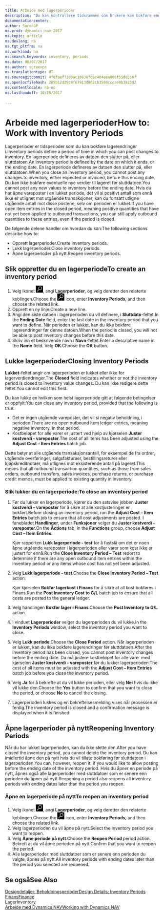 ```yaml
---
title: Arbeide med lagerperioder
description: "Du kan kontrollere tidsrammen som brukere kan bokføre endringer i lageret, ved å definere lagerperioder."
documentationcenter: 
author: SorenGP
ms.prod: dynamics-nav-2017
ms.topic: article
ms.devlang: na
ms.tgt_pltfrm: na
ms.workload: na
ms.search.keywords: inventory, periods
ms.date: 08/07/2017
ms.author: sgroespe
ms.translationtype: HT
ms.sourcegitcommit: 4fefaef7380ac10836fcac404eea006f55d8556f
ms.openlocfilehash: 289b12d39c9f67913d862cb3500cccae0b3823d2
ms.contentlocale: nb-no
ms.lasthandoff: 10/16/2017

---
```

# <a name="how-to-work-with-inventory-periods"></a><span data-ttu-id="313f0-103">Arbeide med lagerperioder</span><span class="sxs-lookup"><span data-stu-id="313f0-103">How to: Work with Inventory Periods</span></span>
<span data-ttu-id="313f0-104">Lagerperioder er tidsperioder som du kan bokføre lagerendringer i.</span><span class="sxs-lookup"><span data-stu-id="313f0-104">Inventory periods define a period of time in which you can post changes to inventory.</span></span> <span data-ttu-id="313f0-105">En lagerperiode defineres av datoen den slutter på, eller sluttdatoen.</span><span class="sxs-lookup"><span data-stu-id="313f0-105">An inventory period is defined by the date on which it ends, or the ending date.</span></span> <span data-ttu-id="313f0-106">En lagerperiode defineres av datoen den slutter på, eller sluttdatoen.</span><span class="sxs-lookup"><span data-stu-id="313f0-106">When you close an inventory period, you cannot post any changes to inventory, either expected or invoiced, before this ending date.</span></span> <span data-ttu-id="313f0-107">Du kan ikke bokføre eventuelle nye verdier til lageret før sluttdatoen.</span><span class="sxs-lookup"><span data-stu-id="313f0-107">You cannot post any new values to inventory before the ending date.</span></span> <span data-ttu-id="313f0-108">Hvis du har åpne vareposter i en lukket periode, det vil si positivt antall som ennå ikke er utlignet mot utgående transaksjoner, kan du fortsatt utligne utgående antall mot disse postene, selv om perioden er lukket.</span><span class="sxs-lookup"><span data-stu-id="313f0-108">If you have open item entries in the closed period, meaning positive quantities that have not yet been applied to outbound transactions, you can still apply outbound quantities to these entries, even if the period is closed.</span></span>  

<span data-ttu-id="313f0-109">De følgende delene handler om hvordan du kan:</span><span class="sxs-lookup"><span data-stu-id="313f0-109">The following sections describe how to:</span></span>  

* <span data-ttu-id="313f0-110">Opprett lagerperioder.</span><span class="sxs-lookup"><span data-stu-id="313f0-110">Create inventory periods.</span></span>  
* <span data-ttu-id="313f0-111">Lukk lagerperioder.</span><span class="sxs-lookup"><span data-stu-id="313f0-111">Close inventory periods.</span></span>  
* <span data-ttu-id="313f0-112">Åpne lagerperioder på nytt.</span><span class="sxs-lookup"><span data-stu-id="313f0-112">Reopen inventory periods.</span></span>  

## <a name="to-create-an-inventory-period"></a><span data-ttu-id="313f0-113">Slik oppretter du en lagerperiode</span><span class="sxs-lookup"><span data-stu-id="313f0-113">To create an inventory period</span></span>  
1. <span data-ttu-id="313f0-114">Velg ikonet ![Søk etter side eller rapport](media/ui-search/search_small.png "Søk etter side eller rapport"), angi **Lagerperioder**, og velg deretter den relaterte koblingen.</span><span class="sxs-lookup"><span data-stu-id="313f0-114">Choose the ![Search for Page or Report](media/ui-search/search_small.png "Search for Page or Report icon") icon, enter **Inventory Periods**, and then choose the related link.</span></span>  
2. <span data-ttu-id="313f0-115">Opprett en ny linje.</span><span class="sxs-lookup"><span data-stu-id="313f0-115">Create a new line.</span></span>  
3. <span data-ttu-id="313f0-116">Angi den siste datoen i lagerperioden du vil definere, i **Sluttdato**-feltet.</span><span class="sxs-lookup"><span data-stu-id="313f0-116">In the **Ending Date** field, enter the last date in the inventory period that you want to define.</span></span> <span data-ttu-id="313f0-117">Når perioden er lukket, kan du ikke bokføre lagerendringer før denne datoen.</span><span class="sxs-lookup"><span data-stu-id="313f0-117">When the period is closed, you will not be able to post inventory changes before this date.</span></span>  
4. <span data-ttu-id="313f0-118">Skriv inn et beskrivende navn i **Navn**-feltet.</span><span class="sxs-lookup"><span data-stu-id="313f0-118">Enter a descriptive name in the **Name** field.</span></span> <span data-ttu-id="313f0-119">Velg **OK**.</span><span class="sxs-lookup"><span data-stu-id="313f0-119">Choose the **OK** button.</span></span>  

## <a name="closing-inventory-periods"></a><span data-ttu-id="313f0-120">Lukke lagerperioder</span><span class="sxs-lookup"><span data-stu-id="313f0-120">Closing Inventory Periods</span></span>  
<span data-ttu-id="313f0-121">**Lukket**-feltet angir om lagerperioden er lukket eller ikke for lagerverdiendringer.</span><span class="sxs-lookup"><span data-stu-id="313f0-121">The **Closed** field indicates whether or not the inventory period is closed to inventory value changes.</span></span> <span data-ttu-id="313f0-122">Du kan ikke redigere dette feltet.</span><span class="sxs-lookup"><span data-stu-id="313f0-122">You cannot edit this field.</span></span>  

<span data-ttu-id="313f0-123">Du kan lukke en hvilken som helst lagerperiode gitt at følgende betingelser er oppfylt:</span><span class="sxs-lookup"><span data-stu-id="313f0-123">You can close any inventory period, provided that the following is true:</span></span>  

* <span data-ttu-id="313f0-124">Det er ingen utgående vareposter, det vil si negativ beholdning, i perioden.</span><span class="sxs-lookup"><span data-stu-id="313f0-124">There are no open outbound item ledger entries, meaning negative inventory, in that period.</span></span>  
* <span data-ttu-id="313f0-125">Kostbeløpet for alle varer er justert ved hjelp av kjørselen **Juster kostverdi - vareposter**.</span><span class="sxs-lookup"><span data-stu-id="313f0-125">The cost of all items has been adjusted using the **Adjust Cost – Item Entries** batch job.</span></span>  

<span data-ttu-id="313f0-126">Dette betyr at alle utgående transaksjonsantall, for eksempel de fra ordrer, utgående overføringer, salgsfakturaer, bestillingsreturer eller kjøpskreditnotaer, må utlignes mot eksisterende antall på lageret.</span><span class="sxs-lookup"><span data-stu-id="313f0-126">This means that all outbound transaction quantities, such as those from sales orders, outbound transfers, sales invoices, purchase returns, or purchase credit memos, must be applied to existing quantity in inventory.</span></span>  

### <a name="to-close-an-inventory-period"></a><span data-ttu-id="313f0-127">Slik lukker du en lagerperiode:</span><span class="sxs-lookup"><span data-stu-id="313f0-127">To close an inventory period</span></span>  
1. <span data-ttu-id="313f0-128">Før du lukker en lagerperiode, kjører du den satsvise jobben **Juster kostverdi – vareposter** for å sikre at alle kostjusteringer er bokført.</span><span class="sxs-lookup"><span data-stu-id="313f0-128">Before closing an inventory period, run the **Adjust Cost – Item Entries** batch job to ensure that all cost adjustments are posted.</span></span> <span data-ttu-id="313f0-129">I fanebladet **Handlinger**, under **Funksjoner** velger du **Juster kostverdi - vareposter**.</span><span class="sxs-lookup"><span data-stu-id="313f0-129">On the **Actions** tab, in the **Functions** group, choose **Adjust Cost – Item Entries**.</span></span>  

     <span data-ttu-id="313f0-130">Kjør rapporten **Lukk lagerperiode - test** for å fastslå om det er noen åpne utgående vareposter i lagerperioden eller varer som kost ikke er justert for ennå.</span><span class="sxs-lookup"><span data-stu-id="313f0-130">Run the **Close Inventory Period – Test** report to determine if there are any open outbound item entries within the inventory period or any items whose cost has not yet been adjusted.</span></span>  
2. <span data-ttu-id="313f0-131">Velg **Lukk lagerperiode - test**.</span><span class="sxs-lookup"><span data-stu-id="313f0-131">Choose the **Close Inventory Period – Test** action.</span></span>  

     <span data-ttu-id="313f0-132">Kjør kjørselen **Bokfør lagerkost i Finans** for å sikre at all kost bokføres i Finans.</span><span class="sxs-lookup"><span data-stu-id="313f0-132">Run the **Post Inventory Cost to G/L** batch job to ensure that all costs are posted to the general ledger.</span></span>  
3. <span data-ttu-id="313f0-133">Velg handlingen **Bokfør lager i Finans**.</span><span class="sxs-lookup"><span data-stu-id="313f0-133">Choose the **Post Inventory to G/L** action.</span></span>  
4. <span data-ttu-id="313f0-134">I vinduet **Lagerperioder** velger du lagerperioden du vil lukke.</span><span class="sxs-lookup"><span data-stu-id="313f0-134">In the **Inventory Periods** window, select the inventory period you want to close.</span></span>  
5. <span data-ttu-id="313f0-135">Velg **Lukk periode**.</span><span class="sxs-lookup"><span data-stu-id="313f0-135">Choose the **Close Period** action.</span></span> <span data-ttu-id="313f0-136">Når lagerperioden er lukket, kan du ikke bokføre lagerendringer før sluttdatoen.</span><span class="sxs-lookup"><span data-stu-id="313f0-136">After the inventory period has been closed, you cannot post inventory changes before the ending date.</span></span> <span data-ttu-id="313f0-137">Du må justere kostbeløpet for alle varer med kjørselen **Juster kostverdi - vareposter** før du lukker lagerperioden.</span><span class="sxs-lookup"><span data-stu-id="313f0-137">The cost of all items must be adjusted with the **Adjust Cost – Item Entries** batch job before you close the inventory period.</span></span>  
6. <span data-ttu-id="313f0-138">Velg **Ja** for å bekrefte at du vil lukke perioden, eller velg **Nei** hvis du ikke vil lukke den.</span><span class="sxs-lookup"><span data-stu-id="313f0-138">Choose the **Yes** button to confirm that you want to close the period, or choose **No** to cancel the closing.</span></span>  
7. <span data-ttu-id="313f0-139">Lagerperioden lukkes og en bekreftelsesmelding vises når prosessen er ferdig.</span><span class="sxs-lookup"><span data-stu-id="313f0-139">The inventory period is closed and a confirmation message is displayed when it is finished.</span></span>  

## <a name="reopening-inventory-periods"></a><span data-ttu-id="313f0-140">Åpne lagerperioder på nytt</span><span class="sxs-lookup"><span data-stu-id="313f0-140">Reopening Inventory Periods</span></span>  
<span data-ttu-id="313f0-141">Når du har lukket lagerperioden, kan du ikke slette den.</span><span class="sxs-lookup"><span data-stu-id="313f0-141">After you have closed the inventory period, you cannot delete the inventory period.</span></span> <span data-ttu-id="313f0-142">Du kan imidlertid åpne den på nytt hvis du vil tillate bokføring før sluttdatoen i lagerperioden.</span><span class="sxs-lookup"><span data-stu-id="313f0-142">You can, however, reopen it, if you would like to allow posting before the ending date of the inventory period.</span></span> <span data-ttu-id="313f0-143">Hvis du åpner en periode på nytt, åpnes også alle lagerperioder med sluttdatoer som er senere enn perioden du åpner på nytt.</span><span class="sxs-lookup"><span data-stu-id="313f0-143">Reopening a period also reopens all inventory periods with ending dates later than the period you reopen.</span></span>  

### <a name="to-reopen-an-inventory-period"></a><span data-ttu-id="313f0-144">Åpne en lagerperiode på nytt</span><span class="sxs-lookup"><span data-stu-id="313f0-144">To reopen an inventory period</span></span>  
1. <span data-ttu-id="313f0-145">Velg ikonet ![Søk etter side eller rapport](media/ui-search/search_small.png "Søk etter side eller rapport"), angi **Lagerperioder**, og velg deretter den relaterte koblingen.</span><span class="sxs-lookup"><span data-stu-id="313f0-145">Choose the ![Search for Page or Report](media/ui-search/search_small.png "Search for Page or Report icon") icon, enter **Inventory Periods**, and then choose the related link.</span></span>  
2. <span data-ttu-id="313f0-146">Velg lagerperioden du vil åpne på nytt.</span><span class="sxs-lookup"><span data-stu-id="313f0-146">Select the inventory period you want to reopen.</span></span>  
3. <span data-ttu-id="313f0-147">Velg **Åpne periode på nytt**.</span><span class="sxs-lookup"><span data-stu-id="313f0-147">Choose the **Reopen Period** period action.</span></span> <span data-ttu-id="313f0-148">Bekreft at du vil åpne perioden på nytt.</span><span class="sxs-lookup"><span data-stu-id="313f0-148">Confirm that you want to reopen the period.</span></span>  
4. <span data-ttu-id="313f0-149">Alle lagerperioder med sluttdatoer som er senere enn perioden du valgte, åpnes på nytt.</span><span class="sxs-lookup"><span data-stu-id="313f0-149">All inventory periods with ending dates later than the period you selected are reopened.</span></span>  

## <a name="see-also"></a><span data-ttu-id="313f0-150">Se også</span><span class="sxs-lookup"><span data-stu-id="313f0-150">See Also</span></span>  
[<span data-ttu-id="313f0-151">Designdetaljer: Beholdningsperioder</span><span class="sxs-lookup"><span data-stu-id="313f0-151">Design Details: Inventory Periods</span></span>](design-details-inventory-periods.md)  
[<span data-ttu-id="313f0-152">Finans</span><span class="sxs-lookup"><span data-stu-id="313f0-152">Finance</span></span>](finance.md)  
[<span data-ttu-id="313f0-153">Lager</span><span class="sxs-lookup"><span data-stu-id="313f0-153">Inventory</span></span>](inventory-manage-inventory.md)  
[<span data-ttu-id="313f0-154">Arbeide med Dynamics NAV</span><span class="sxs-lookup"><span data-stu-id="313f0-154">Working with Dynamics NAV</span></span>](ui-work-product.md)

